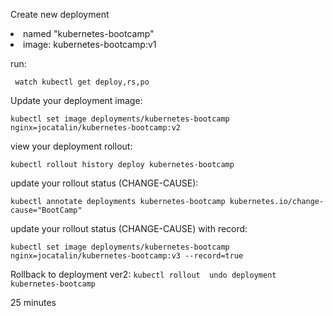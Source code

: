 
Create new deployment
<Li> named "kubernetes-bootcamp"
<Li> image: kubernetes-bootcamp:v1

run:
  
` watch kubectl get deploy,rs,po`

Update your deployment image:
  
`kubectl set image deployments/kubernetes-bootcamp nginx=jocatalin/kubernetes-bootcamp:v2`
  
  
view your deployment rollout:
  
`kubectl rollout history deploy kubernetes-bootcamp`

update your rollout status (CHANGE-CAUSE):
  
`kubectl annotate deployments kubernetes-bootcamp kubernetes.io/change-cause="BootCamp" `


update your rollout status (CHANGE-CAUSE) with record:
  
`kubectl set image deployments/kubernetes-bootcamp nginx=jocatalin/kubernetes-bootcamp:v3 --record=true`
  
 Rollback to deployment ver2:
  `kubectl rollout  undo deployment kubernetes-bootcamp `

  25 minutes
